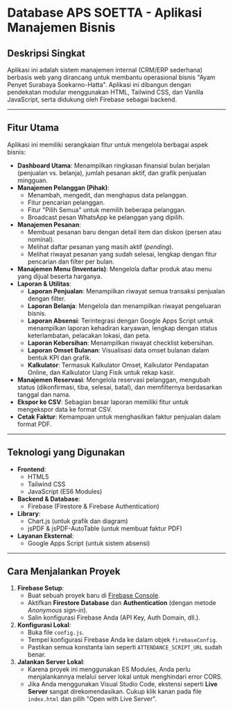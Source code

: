 # Database APS SOETTA - Aplikasi Manajemen Bisnis

## Deskripsi Singkat
Aplikasi ini adalah sistem manajemen internal (CRM/ERP sederhana) berbasis web yang dirancang untuk membantu operasional bisnis "Ayam Penyet Surabaya Soekarno-Hatta". Aplikasi ini dibangun dengan pendekatan modular menggunakan HTML, Tailwind CSS, dan Vanilla JavaScript, serta didukung oleh Firebase sebagai backend.

---

## Fitur Utama
Aplikasi ini memiliki serangkaian fitur untuk mengelola berbagai aspek bisnis:

* **Dashboard Utama**: Menampilkan ringkasan finansial bulan berjalan (penjualan vs. belanja), jumlah pesanan aktif, dan grafik penjualan mingguan.
* **Manajemen Pelanggan (Pihak)**:
    * Menambah, mengedit, dan menghapus data pelanggan.
    * Fitur pencarian pelanggan.
    * Fitur "Pilih Semua" untuk memilih beberapa pelanggan.
    * Broadcast pesan WhatsApp ke pelanggan yang dipilih.
* **Manajemen Pesanan**:
    * Membuat pesanan baru dengan detail item dan diskon (persen atau nominal).
    * Melihat daftar pesanan yang masih aktif (*pending*).
    * Melihat riwayat pesanan yang sudah selesai, lengkap dengan fitur pencarian dan filter per bulan.
* **Manajemen Menu (Inventaris)**: Mengelola daftar produk atau menu yang dijual beserta harganya.
* **Laporan & Utilitas**:
    * **Laporan Penjualan**: Menampilkan riwayat semua transaksi penjualan dengan filter.
    * **Laporan Belanja**: Mengelola dan menampilkan riwayat pengeluaran bisnis.
    * **Laporan Absensi**: Terintegrasi dengan Google Apps Script untuk menampilkan laporan kehadiran karyawan, lengkap dengan status keterlambatan, pelacakan lokasi, dan peta.
    * **Laporan Kebersihan**: Menampilkan riwayat checklist kebersihan.
    * **Laporan Omset Bulanan**: Visualisasi data omset bulanan dalam bentuk KPI dan grafik.
    * **Kalkulator**: Termasuk Kalkulator Omset, Kalkulator Pendapatan Online, dan Kalkulator Uang Fisik untuk rekap kasir.
* **Manajemen Reservasi**: Mengelola reservasi pelanggan, mengubah status (dikonfirmasi, tiba, selesai, batal), dan memfilternya berdasarkan tanggal dan nama.
* **Ekspor ke CSV**: Sebagian besar laporan memiliki fitur untuk mengekspor data ke format CSV.
* **Cetak Faktur**: Kemampuan untuk menghasilkan faktur penjualan dalam format PDF.

---

##  Teknologi yang Digunakan
* **Frontend**:
    * HTML5
    * Tailwind CSS
    * JavaScript (ES6 Modules)
* **Backend & Database**:
    * Firebase (Firestore & Firebase Authentication)
* **Library**:
    * Chart.js (untuk grafik dan diagram)
    * jsPDF & jsPDF-AutoTable (untuk membuat faktur PDF)
* **Layanan Eksternal**:
    * Google Apps Script (untuk sistem absensi)

---

##  Cara Menjalankan Proyek
1.  **Firebase Setup**:
    * Buat sebuah proyek baru di [Firebase Console](https://console.firebase.google.com/).
    * Aktifkan **Firestore Database** dan **Authentication** (dengan metode *Anonymous sign-in*).
    * Salin konfigurasi Firebase Anda (API Key, Auth Domain, dll.).
2.  **Konfigurasi Lokal**:
    * Buka file `config.js`.
    * Tempel konfigurasi Firebase Anda ke dalam objek `firebaseConfig`.
    * Pastikan semua konstanta lain seperti `ATTENDANCE_SCRIPT_URL` sudah benar.
3.  **Jalankan Server Lokal**:
    * Karena proyek ini menggunakan ES Modules, Anda perlu menjalankannya melalui server lokal untuk menghindari error CORS.
    * Jika Anda menggunakan Visual Studio Code, ekstensi seperti **Live Server** sangat direkomendasikan. Cukup klik kanan pada file `index.html` dan pilih "Open with Live Server".